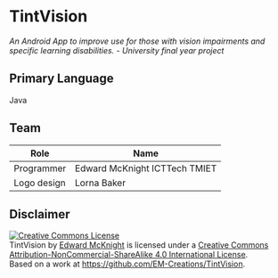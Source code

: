 # TintVision
*An Android App to improve use for those with vision impairments and specific learning disabilities. - University final year project*

## Primary Language
Java

## Team
| Role       | Name                          |
|------------|-------------------------------|
| Programmer | Edward McKnight ICTTech TMIET |
| Logo design | Lorna Baker                  |

## Disclaimer
<a rel="license" href="http://creativecommons.org/licenses/by-nc-sa/4.0/"><img alt="Creative Commons License" style="border-width:0" src="https://i.creativecommons.org/l/by-nc-sa/4.0/88x31.png" /></a><br /><span xmlns:dct="http://purl.org/dc/terms/" property="dct:title">TintVision</span> by <a xmlns:cc="http://creativecommons.org/ns#" href="http://www.em-creations.co.uk" property="cc:attributionName" rel="cc:attributionURL">Edward McKnight</a> is licensed under a <a rel="license" href="http://creativecommons.org/licenses/by-nc-sa/4.0/">Creative Commons Attribution-NonCommercial-ShareAlike 4.0 International License</a>.<br />Based on a work at <a xmlns:dct="http://purl.org/dc/terms/" href="https://github.com/EM-Creations/TintVision" rel="dct:source">https://github.com/EM-Creations/TintVision</a>.
